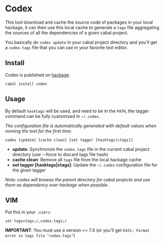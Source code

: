 # Codex

This tool download and cache the source code of packages in your local hackage,
it can then use this local cache to generate a `tags` file aggregating the sources of all the dependencies of a given cabal project.

You basically do `codex update` in your cabal project directory and you'll get a `codex.tags` file
that you can use in your favorite text editor.

## Install

Codex is published on [hackage](http://hackage.haskell.org/package/codex).

    cabal install codex

## Usage

By default `hasktags` will be used, and need to be in the `PATH`, the tagger command can be fully customized in `~/.codex`.

*The configuration file is automatically generated with default values when running the tool for the first time.*

    codex [update] [cache clean] [set tagger [hasktags|ctags]]

* **update**: Synchronize the `codex.tags` file in the current cabal project directory (use --force to discard tags file hash)
* **cache clean**: Remove all `tags` file from the local hackage cache
* **set tagger [hasktags|ctags]**: Update the `~/.codex` configuration file for the given tagger

*Note: codex will browse the parent directory for cabal projects and use them as dependency over hackage when possible.*

## VIM

Put this in your `.vimrc`:

    set tags=tags;/,codex.tags;/
    
**IMPORTANT**: You must use a version >= 7.4 (or you'll get `E431: Format error in tags file "codex.tags"`)
